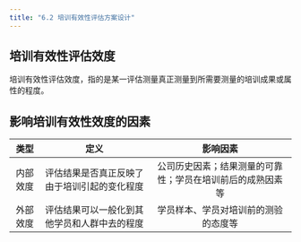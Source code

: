 ```yaml
---
title: "6.2 培训有效性评估方案设计"
---
```

## 培训有效性评估效度
培训有效性评估效度，指的是某一评估测量真正测量到所需要测量的培训成果或属性的程度。
## 影响培训有效性效度的因素
|类型|定义|影响因素|
|:---:|:---:|:---:|
|内部效度|评估结果是否真正反映了由于培训引起的变化程度|公司历史因素；结果测量的可靠性；学员在培训前后的成熟因素等|
|外部效度|评估结果可以一般化到其他学员和人群中去的程度|学员样本、学员对培训前的测验的态度等|
